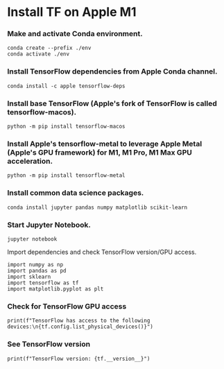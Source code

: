 # **Install TF on Apple M1**

### Make and activate Conda environment.
```
conda create --prefix ./env
conda activate ./env
```

### Install TensorFlow dependencies from Apple Conda channel.
```conda install -c apple tensorflow-deps```

### Install base TensorFlow (Apple's fork of TensorFlow is called tensorflow-macos).
```python -m pip install tensorflow-macos```

### Install Apple's tensorflow-metal to leverage Apple Metal (Apple's GPU framework) for M1, M1 Pro, M1 Max GPU acceleration.
```python -m pip install tensorflow-metal```


### Install common data science packages.
```conda install jupyter pandas numpy matplotlib scikit-learn```

### Start Jupyter Notebook.
```jupyter notebook```

Import dependencies and check TensorFlow version/GPU access.
```
import numpy as np
import pandas as pd
import sklearn
import tensorflow as tf
import matplotlib.pyplot as plt
```

### Check for TensorFlow GPU access
```print(f"TensorFlow has access to the following devices:\n{tf.config.list_physical_devices()}")```

### See TensorFlow version
```print(f"TensorFlow version: {tf.__version__}")```
